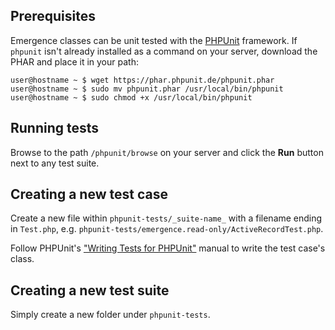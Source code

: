 ## Prerequisites
Emergence classes can be unit tested with the [PHPUnit](http://phpunit.de/) framework. If `phpunit` isn't already installed as a command on your server, download the PHAR and place it in your path:

```language-bash
user@hostname ~ $ wget https://phar.phpunit.de/phpunit.phar
user@hostname ~ $ sudo mv phpunit.phar /usr/local/bin/phpunit
user@hostname ~ $ sudo chmod +x /usr/local/bin/phpunit
```


## Running tests
Browse to the path `/phpunit/browse` on your server and click the **Run** button next to any test suite.


## Creating a new test case
Create a new file within `phpunit-tests/_suite-name_` with a filename ending in `Test.php`, e.g. `phpunit-tests/emergence.read-only/ActiveRecordTest.php`.

Follow PHPUnit's ["Writing Tests for PHPUnit"](http://phpunit.de/manual/current/en/writing-tests-for-phpunit.html) manual to write the test case's class.


## Creating a new test suite
Simply create a new folder under `phpunit-tests`.